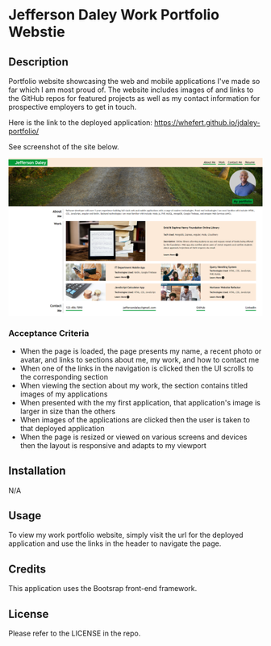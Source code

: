 # Jefferson Daley Work Portfolio Webstie

## Description

Portfolio website showcasing the web and mobile applications I've made so far which I am most proud of. The website includes images of and links to the GitHub repos for featured projects as well as my contact information for prospective employers to get in touch.

Here is the link to the deployed application: https://whefert.github.io/jdaley-portfolio/

See screenshot of the site below.

![Screenshot of Portfolio Website](https://github.com/Whefert/jdaley-portfolio/blob/main/images/final_site_screenshot.png)

### Acceptance Criteria

- When the page is loaded, the page presents my name, a recent photo or avatar, and links to sections about me, my work, and how to contact me
- When one of the links in the navigation is clicked then the UI scrolls to the corresponding section
- When viewing the section about my work, the section contains titled images of my applications
- When presented with the my first application, that application's image is larger in size than the others
- When images of the applications are clicked then the user is taken to that deployed application
- When the page is resized or viewed on various screens and devices then the layout is responsive and adapts to my viewport

## Installation

N/A

## Usage

To view my work portfolio website, simply visit the url for the deployed application and use the links in the header to navigate the page.

## Credits

This application uses the Bootsrap front-end framework.

## License

Please refer to the LICENSE in the repo.
